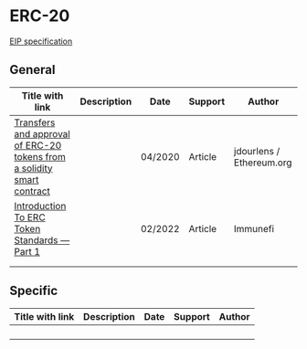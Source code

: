 # ERC-20

[EIP specification](https://eips.ethereum.org/EIPS/eip-20)

## General

| Title with link                                              | Description | Date    | Support | Author                   |
| ------------------------------------------------------------ | ----------- | ------- | ------- | ------------------------ |
| [Transfers and approval of ERC-20 tokens from a solidity smart contract](https://ethereum.org/en/developers/tutorials/transfers-and-approval-of-erc-20-tokens-from-a-solidity-smart-contract/) |             | 04/2020 | Article | jdourlens / Ethereum.org |
| [Introduction To ERC Token Standards — Part 1](https://medium.com/immunefi/how-erc-standards-work-part-1-c9795803f459) |             | 02/2022 | Article | Immunefi                 |
|                                                              |             |         |         |                          |
|                                                              |             |         |         |                          |



## Specific

| Title with link | Description | Date | Support | Author |
| --------------- | ----------- | ---- | ------- | ------ |
|                 |             |      |         |        |
|                 |             |      |         |        |
|                 |             |      |         |        |
|                 |             |      |         |        |
